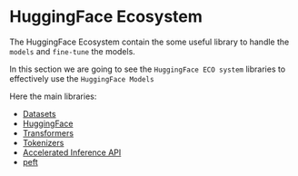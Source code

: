 # HuggingFace Ecosystem

The HuggingFace Ecosystem contain the some useful library to handle the `models` and `fine-tune` the models.

In this section we are going to see the `HuggingFace ECO system` libraries to effectively use the `HuggingFace Models`

Here the main libraries:

* [Datasets](https://pypi.org/project/datasets/)
* [HuggingFace](https://pypi.org/project/huggingface-hub/)
* [Transformers](https://pypi.org/project/transformers/)
* [Tokenizers](https://pypi.org/project/tokenizers/)
* [Accelerated Inference API](https://pypi.org/project/accelerate/)
* [peft](https://pypi.org/project/peft/#description)
